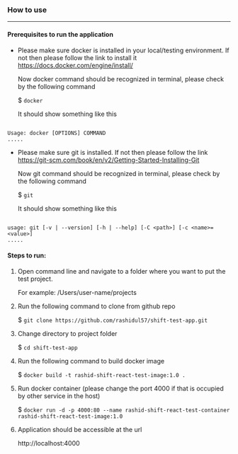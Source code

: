 ### How to use

---

#### Prerequisites to run the application

- Please make sure docker is installed in your local/testing environment. If not then please follow the link to install it
  https://docs.docker.com/engine/install/

  Now docker command should be recognized in terminal, please check by the following command

  $ `docker`

  It should show something like this

```

Usage: docker [OPTIONS] COMMAND
.....

```

- Please make sure git is installed. If not then please follow the link https://git-scm.com/book/en/v2/Getting-Started-Installing-Git

  Now git command should be recognized in terminal, please check by the following command

  $ `git`

  It should show something like this

```

usage: git [-v | --version] [-h | --help] [-C <path>] [-c <name>=<value>]
.....

```

#### Steps to run:

1. Open command line and navigate to a folder where you want to put the test project.

   For example: /Users/user-name/projects

2. Run the following command to clone from github repo

   $ `git clone https://github.com/rashidul57/shift-test-app.git`

3. Change directory to project folder

   $ `cd shift-test-app`

4. Run the following command to build docker image

   $ `docker build -t rashid-shift-react-test-image:1.0 .`

5. Run docker container (please change the port 4000 if that is occupied by other service in the host)

   $ `docker run -d -p 4000:80 --name rashid-shift-react-test-container rashid-shift-react-test-image:1.0`

6. Application should be accessible at the url

   http://localhost:4000
